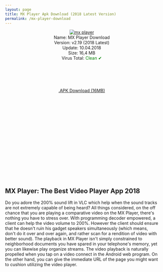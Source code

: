 ```yaml
---
layout: page
title: MX Player Apk Download (2018 Latest Version)
permalink: /mx-player-download
---
```


<script async src="//pagead2.googlesyndication.com/pagead/js/adsbygoogle.js"></script>
<!-- Esnek -->
<ins class="adsbygoogle"
     style="display:block"
     data-ad-client="ca-pub-7942429830883405"
     data-ad-slot="5130793994"
     data-ad-format="auto"></ins>
<script>
(adsbygoogle = window.adsbygoogle || []).push({});
</script>
<center>
<a href="https://mxplayer.plusapkz.com/"><img src="https://mxplayer.plusapkz.com/mx-player.png" alt="mx player" title="mx player for pc" /></a><br />
Name: MX Player Download<br />
Version: v2.19 (2018 Latest)<br />
Update: 10.04.2018<br />
Size: 16,4 MB<br />
Virus Total: <span style="color:green;">Clean &#10004;</span><br />
     <center>
<script async src="//pagead2.googlesyndication.com/pagead/js/adsbygoogle.js"></script>
<!-- Baglanti20090 -->
<ins class="adsbygoogle"
     style="display:inline-block;width:200px;height:90px"
     data-ad-client="ca-pub-7942429830883405"
     data-ad-slot="9116964791"></ins>
<script>
(adsbygoogle = window.adsbygoogle || []).push({});
</script>
</center>
<a rel="nofollow" href="https://mxplayer.plusapkz.com/mx-player-1-9-19.apk" target="_blank">.APK Download (16MB)</a><br>
<script async src="//pagead2.googlesyndication.com/pagead/js/adsbygoogle.js"></script>
<!-- 336 -->
<ins class="adsbygoogle"
     style="display:inline-block;width:336px;height:280px"
     data-ad-client="ca-pub-7942429830883405"
     data-ad-slot="9585734309"></ins>
<script>
(adsbygoogle = window.adsbygoogle || []).push({});
</script>
</center>

<h2>MX Player: The Best Video Player App 2018</h2>
Do you adore the 200% sound lift in VLC which help when the sound tracks are
not extremely capable of being heard? All things considered, on the off chance that
you are playing a comparative video on the MX Player, there&#39;s nothing you have to
stress over. With programming decoder empowered, a client can help the video
volume to 200%. However the client should ensure that he doesn't ruin his gadget
speakers simultaneously (which means, don&#39;t do it over and over again, and rather
scan for a rendition of video with better sound).
The playback in MX Player isn&#39;t simply constrained to neighborhood documents
you have spared in your telephone&#39;s memory, yet you can likewise play organize
streams. The video playback is naturally propelled when you tap on a video
connect in the Android web program. On the other hand, you can give the
immediate URL of the page you might want to cushion utilizing the video player.
